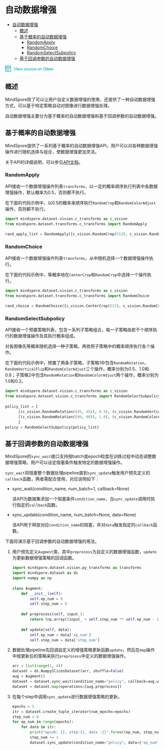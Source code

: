 # 自动数据增强

<!-- TOC depthFrom:1 depthTo:6 withLinks:1 updateOnSave:1 orderedList:0 -->

- [自动数据增强](#自动数据增强)
    - [概述](#概述)
    - [基于概率的自动数据增强](#基于概率的自动数据增强)
        - [RandomApply](#RandomApply)
        - [RandomChoice](#RandomChoice)
        - [RandomSelectSubpolicy](#RandomSelectSubpolicy)
    - [基于回调参数的自动数据增强](#基于回调参数的自动数据增强)

<!-- /TOC -->

<a href="https://gitee.com/mindspore/docs/blob/master/api/source_zh_cn/programming_guide/auto_augmentation.md" target="_blank"><img src="./_static/logo_source.png"></a>

## 概述

MindSpore除了可以让用户自定义数据增强的使用，还提供了一种自动数据增强方式，可以基于特定策略自动对图像进行数据增强处理。

自动数据增强主要分为基于概率的自动数据增强和基于回调参数的自动数据增强。

## 基于概率的自动数据增强

MindSpore提供了一系列基于概率的自动数据增强API，用户可以对各种数据增强操作进行随机选择与组合，使数据增强更加灵活。

关于API的详细说明，可以参见[API文档](https://www.mindspore.cn/api/zh-CN/master/api/python/mindspore/mindspore.dataset.transforms.html)。

### RandomApply

API接收一个数据增强操作列表`transforms`，以一定的概率顺序执行列表中各数据增强操作，默认概率为0.5，否则都不执行。

在下面的代码示例中，以0.5的概率来顺序执行`RandomCrop`和`RandomColorAdjust`操作，否则都不执行。

```python
import mindspore.dataset.vision.c_transforms as c_vision
from mindspore.dataset.transforms.c_transforms import RandomApply

rand_apply_list = RandomApply([c_vision.RandomCrop(512), c_vision.RandomColorAdjust()])
```

### RandomChoice

API接收一个数据增强操作列表`transforms`，从中随机选择一个数据增强操作执行。

在下面的代码示例中，等概率地在`CenterCrop`和`RandomCrop`中选择一个操作执行。

```python
import mindspore.dataset.vision.c_transforms as c_vision
from mindspore.dataset.transforms.c_transforms import RandomChoice

rand_choice = RandomChoice([c_vision.CenterCrop(512), c_vision.RandomCrop(512)])
```

### RandomSelectSubpolicy

API接收一个预置策略列表，包含一系列子策略组合，每一子策略由若干个顺序执行的数据增强操作及其执行概率组成。

对各图像先等概率随机选择一种子策略，再依照子策略中的概率顺序执行各个操作。

在下面的代码示例中，预置了两条子策略，子策略1中包含`RandomRotation`、`RandomVerticalFlip`和`RandomColorAdjust`三个操作，概率分别为0.5、1.0和0.8；子策略2中包含`RandomRotation`和`RandomColorAdjust`两个操作，概率分别为1.0和0.2。

```python
import mindspore.dataset.vision.c_transforms as c_vision
from mindspore.dataset.vision.c_transforms import RandomSelectSubpolicy

policy_list = [
      [(c_vision.RandomRotation((45, 45)), 0.5), (c_vision.RandomVerticalFlip(), 1.0), (c_vision.RandomColorAdjust(), 0.8)],
      [(c_vision.RandomRotation((90, 90)), 1.0), (c_vision.RandomColorAdjust(), 0.2)]
      ]
policy = RandomSelectSubpolicy(policy_list)
```

## 基于回调参数的自动数据增强

MindSpore的`sync_wait`接口支持按batch或epoch粒度在训练过程中动态调整数据增强策略，用户可以设定阻塞条件触发特定的数据增强操作。

`sync_wait`将阻塞整个数据处理pipeline直到`sync_update`触发用户预先定义的`callback`函数，两者需配合使用，对应说明如下：

- sync_wait(condition_name, num_batch=1, callback=None)

    该API为数据集添加一个阻塞条件`condition_name`，当`sync_update`调用时执行指定的`callback`函数。

- sync_update(condition_name, num_batch=None, data=None)

    该API用于释放对应`condition_name`的阻塞，并对`data`触发指定的`callback`函数。

下面将演示基于回调参数的自动数据增强的用法。

1. 用户预先定义`Augment`类，其中`preprocess`为自定义的数据增强函数，`update`为更新数据增强策略的回调函数。

    ```python
    import mindspore.dataset.vision.py_transforms as transforms
    import mindspore.dataset as ds
    import numpy as np

    class Augment:
        def __init__(self):
            self.ep_num = 0
            self.step_num = 0

        def preprocess(self, input_):
            return (np.array((input_ + self.step_num ** self.ep_num - 1), ))

        def update(self, data):
            self.ep_num = data['ep_num']
            self.step_num = data['step_num']
    ```

2. 数据处理pipeline先回调自定义的增强策略更新函数`update`，然后在`map`操作中按更新后的策略来执行`preprocess`中定义的数据增强操作。

    ```python
    arr = list(range(1, 4))
    dataset = ds.NumpySlicesDataset(arr, shuffle=False)
    aug = Augment()
    dataset = dataset.sync_wait(condition_name="policy", callback=aug.update)
    dataset = dataset.map(operations=[aug.preprocess])
    ```

3. 在每个step中调用`sync_update`进行数据增强策略的更新。

    ```python
    epochs = 5
    itr = dataset.create_tuple_iterator(num_epochs=epochs)
    step_num = 0
    for ep_num in range(epochs):
        for data in itr:
            print("epcoh: {}, step:{}, data :{}".format(ep_num, step_num, data))
            step_num += 1
            dataset.sync_update(condition_name="policy", data={'ep_num': ep_num, 'step_num': step_num})
    ```
